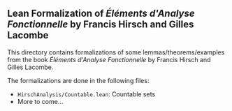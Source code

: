 ## Lean Formalization of *Éléments d'Analyse Fonctionnelle* by Francis Hirsch and Gilles Lacombe

This directory contains formalizations of some lemmas/theorems/examples from the book *Éléments d'Analyse Fonctionnelle* by Francis Hirsch and Gilles Lacombe.

The formalizations are done in the following files:
- `HirschAnalysis/Countable.lean`: Countable sets
- More to come...